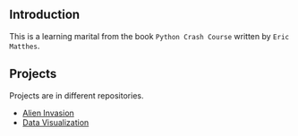 ## Introduction
This is a learning marital from  the book `Python Crash Course` written by `Eric Matthes`.
## Projects
Projects are in different repositories.
- [Alien Invasion](https://github.com/Yuqee/alien_invasion)
- [Data Visualization](https://github.com/Yuqee/data_visualization)